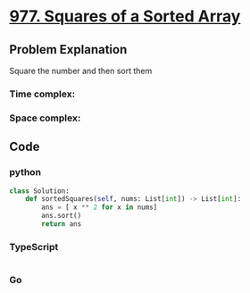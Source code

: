 # [977. Squares of a Sorted Array](https://leetcode.cn/problems/squares-of-a-sorted-array/description/)



## Problem Explanation
Square the number and then sort them
### Time complex:

### Space complex:

## Code

### python
```python
class Solution:
    def sortedSquares(self, nums: List[int]) -> List[int]:
        ans = [ x ** 2 for x in nums]
        ans.sort()
        return ans
```

### TypeScript
```TypeScript


```

### Go
```go
```
